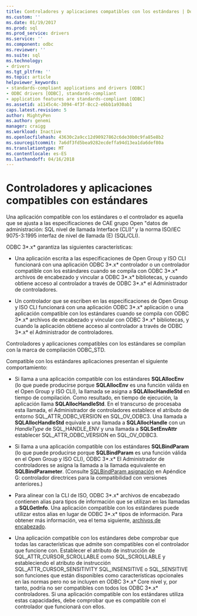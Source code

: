 ```yaml
---
title: Controladores y aplicaciones compatibles con los estándares | Documentos de Microsoft
ms.custom: ''
ms.date: 01/19/2017
ms.prod: sql
ms.prod_service: drivers
ms.service: ''
ms.component: odbc
ms.reviewer: ''
ms.suite: sql
ms.technology:
- drivers
ms.tgt_pltfrm: ''
ms.topic: article
helpviewer_keywords:
- standards-compliant applications and drivers [ODBC]
- ODBC drivers [ODBC], standards-compliant
- application features are standards-compliant [ODBC]
ms.assetid: a1145c4c-3094-4f3f-8cc2-e6bb1a930ab1
caps.latest.revision: 5
author: MightyPen
ms.author: genemi
manager: craigg
ms.workload: Inactive
ms.openlocfilehash: 43630c2a9cc12d90927862c6de30b0c9fa85e8b2
ms.sourcegitcommit: 7a6df3fd5bea9282ecdeffa94d13ea1da6def80a
ms.translationtype: MT
ms.contentlocale: es-ES
ms.lasthandoff: 04/16/2018
---
```

# <a name="standards-compliant-applications-and-drivers"></a>Controladores y aplicaciones compatibles con estándares
Una aplicación compatible con los estándares o el controlador es aquella que se ajusta a las especificaciones de CAE grupo Open "datos de administración: SQL nivel de llamada Interface (CLI)" y la norma ISO/IEC 9075-3:1995 interfaz de nivel de llamada (E) (SQL/CLI).  
  
 ODBC 3*.x* garantiza las siguientes características:  
  
-   Una aplicación escrita a las especificaciones de Open Group y ISO CLI funcionará con una aplicación ODBC 3*.x* controlador o un controlador compatible con los estándares cuando se compila con ODBC 3*.x* archivos de encabezado y vincular a ODBC 3*.x* bibliotecas, y cuando obtiene acceso al controlador a través de ODBC 3*.x* el Administrador de controladores.  
  
-   Un controlador que se escriben en las especificaciones de Open Group y ISO CLI funcionará con una aplicación ODBC 3*.x* aplicación o una aplicación compatible con los estándares cuando se compila con ODBC 3*.x* archivos de encabezado y vincular con ODBC 3*.x* bibliotecas, y cuando la aplicación obtiene acceso al controlador a través de ODBC 3*.x* el Administrador de controladores.  
  
 Controladores y aplicaciones compatibles con los estándares se compilan con la marca de compilación ODBC_STD.  
  
 Compatible con los estándares aplicaciones presentan el siguiente comportamiento:  
  
-   Si llama a una aplicación compatible con los estándares **SQLAllocEnv** (lo que puede producirse porque **SQLAllocEnv** es una función válida en el Open Group y ISO CLI), la llamada se asigna a  **SQLAllocHandleStd** en tiempo de compilación. Como resultado, en tiempo de ejecución, la aplicación llama **SQLAllocHandleStd**. En el transcurso de procesaba esta llamada, el Administrador de controladores establece el atributo de entorno SQL_ATTR_ODBC_VERSION en SQL_OV_ODBC3. Una llamada a **SQLAllocHandleStd** equivale a una llamada a **SQLAllocHandle** con un *HandleType* de SQL_HANDLE_ENV y una llamada a **SQLSetEnvAttr** establecer SQL_ATTR_ODBC_VERSION en SQL_OV_ODBC3.  
  
-   Si llama a una aplicación compatible con los estándares **SQLBindParam** (lo que puede producirse porque **SQLBindParam** es una función válida en el Open Group y ISO CLI), ODBC 3*.x* El Administrador de controladores se asigna la llamada a la llamada equivalente en **SQLBindParameter**. (Consulte [SQLBindParam asignación](../../../odbc/reference/appendixes/sqlbindparam-mapping.md) en Apéndice G: controlador directrices para la compatibilidad con versiones anteriores.)  
  
-   Para alinear con la CLI de ISO, ODBC 3*.x* archivos de encabezado contienen alias para tipos de información que se utilizan en las llamadas a **SQLGetInfo**. Una aplicación compatible con los estándares puede utilizar estos alias en lugar de ODBC 3*.x* tipos de información. Para obtener más información, vea el tema siguiente, [archivos de encabezado](../../../odbc/reference/develop-app/header-files.md).  
  
-   Una aplicación compatible con los estándares debe comprobar que todas las características que admite son compatibles con el controlador que funcione con. Establecer el atributo de instrucción de SQL_ATTR_CURSOR_SCROLLABLE como SQL_SCROLLABLE y estableciendo el atributo de instrucción SQL_ATTR_CURSOR_SENSITIVITY SQL_INSENSITIVE o SQL_SENSITIVE son funciones que están disponibles como características opcionales en las normas pero no se incluyen en ODBC 3*.x* Core nivel y, por tanto, podría no ser compatibles con todos los ODBC 3*.x* controladores. Si una aplicación compatible con los estándares utiliza estas capacidades, debe comprobar que es compatible con el controlador que funcionará con ellos.
